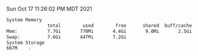 Sun Oct 17 11:26:02 PM MDT 2021
```bash
System Memory
               total        used        free      shared  buff/cache   available
Mem:           7.7Gi       770Mi       4.4Gi       9.0Mi       2.5Gi       6.6Gi
Swap:          7.6Gi       447Mi       7.2Gi
System Storage
667M	.
```
```bash
